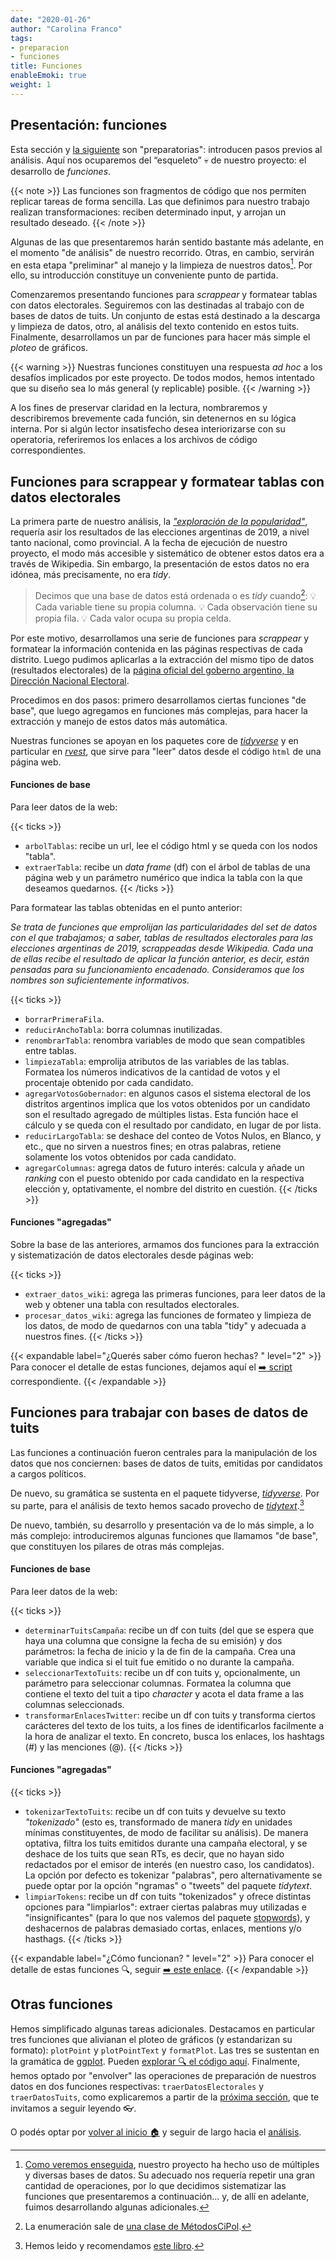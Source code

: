 ```yaml
---
date: "2020-01-26"
author: "Carolina Franco"
tags:
- preparacion
- funciones
title: Funciones
enableEmoki: true
weight: 1
---
```


## Presentación: funciones

Esta sección y [la siguiente](../preparacion_datos/) son "preparatorias": introducen pasos previos al análisis. 
Aquí nos ocuparemos del “esqueleto” :skull: de nuestro proyecto: el desarrollo de _funciones_.

{{< note >}}
Las funciones son fragmentos de código que nos permiten replicar tareas de forma sencilla. Las que definimos para nuestro trabajo realizan transformaciones: reciben determinado input, y arrojan un resultado deseado.
{{< /note >}}

Algunas de las que presentaremos harán sentido bastante más adelante, en el momento "de análisis" de nuestro recorrido. 
Otras, en cambio, servirán en esta etapa "preliminar" al manejo y la limpieza de nuestros datos[^1]. 
Por ello, su introducción constituye un conveniente punto de partida. 

Comenzaremos presentando funciones para _scrappear_ y formatear tablas con datos electorales. Seguiremos con las destinadas al trabajo con de bases de datos de tuits. Un conjunto de estas está destinado a la descarga y limpieza de datos, otro, al análisis del texto contenido en estos tuits. Finalmente, desarrollamos un par de funciones para hacer más simple el _ploteo_ de gráficos. 

{{< warning >}}
Nuestras funciones constituyen una respuesta _ad hoc_ a los desafíos implicados por este proyecto. De todos modos, hemos intentado que su diseño sea lo más general (y replicable) posible. 
{{< /warning >}}

A los fines de preservar claridad en la lectura, nombraremos y describiremos brevemente cada función, sin detenernos en su lógica interna. Por si algún lector insatisfecho desea interiorizarse con su operatoria, referiremos los enlaces a los archivos de código correspondientes.

## Funciones para scrappear y formatear tablas con datos electorales

La primera parte de nuestro análisis, la _["exploración de la popularidad"](../explorando_popularidad/)_, requería asir los resultados de las elecciones argentinas de 2019, a nivel tanto nacional, como provincial. A la fecha de ejecución de nuestro proyecto, el modo más accesible y sistemático de obtener estos datos era a través de Wikipedia. Sin embargo, la presentación de estos datos no era idónea, más precisamente, no era _tidy_.

>Decimos que una base de datos está ordenada o es _tidy_ cuando[^2]:
:bulb: Cada variable tiene su propia columna.
:bulb: Cada observación tiene su propia fila.
:bulb: Cada valor ocupa su propia celda.

Por este motivo, desarrollamos una serie de funciones para _scrappear_ y formatear la información contenida en las páginas respectivas de cada distrito. Luego pudimos aplicarlas a la extracción del mismo tipo de datos (resultados electorales) de la [página oficial del goberno argentino, la  Dirección Nacional Electoral](https://www.argentina.gob.ar/interior/dine/resultados-y-estadisticas/elecciones-2019).

Procedimos en dos pasos: primero desarrollamos ciertas funciones "de base", que luego agregamos en funciones más complejas, para hacer la extracción y manejo de estos datos más automática.

Nuestras funciones se apoyan en los paquetes core de  _[tidyverse](https://www.tidyverse.org/)_ y en particular en _[rvest](https://rvest.tidyverse.org/)_, que sirve para "leer" datos desde el código `html` de una página web. 

#### Funciones de base

Para leer datos de la web:

{{< ticks >}}
* `arbolTablas`: recibe un url, lee el código html y se queda con los nodos "tabla".
* `extraerTabla`: recibe un _data frame_ (df) con el árbol de tablas de una página web y un parámetro numérico que indica la tabla con la que deseamos quedarnos.
{{< /ticks >}}

Para formatear las tablas obtenidas en el punto anterior:

_Se trata de funciones que emprolijan las particularidades del set de datos con el que trabajamos; a saber, tablas de resultados electorales para las elecciones argentinas de 2019, scrappeadas desde Wikipedia. Cada una de ellas recibe el resultado de aplicar la función anterior, es decir, están pensadas para su funcionamiento encadenado. Consideramos que los nombres son suficientemente informativos._

{{< ticks >}}
* `borrarPrimeraFila`.
* `reducirAnchoTabla`: borra columnas inutilizadas.
* `renombrarTabla`: renombra variables de modo que sean compatibles entre tablas.
* `limpiezaTabla`: emprolija atributos de las variables de las tablas. Formatea los números indicativos de la cantidad de votos y el procentaje obtenido por cada candidato.
* `agregarVotosGobernador`: en algunos casos el sistema electoral de los distritos argentinos implica que los votos obtenidos por un candidato son el resultado agregado de múltiples listas. Esta función hace el cálculo y se queda con el resultado por candidato, en lugar de por lista.
* `reducirLargoTabla`: se deshace del conteo de Votos Nulos, en Blanco, y etc., que no sirven a nuestros fines; en otras palabras, retiene solamente los votos obtenidos por cada candidato.
* `agregarColumnas`: agrega datos de futuro interés: calcula y añade un _ranking_ con el puesto obtenido por cada candidato en la respectiva elección y, optativamente, el nombre del distrito en cuestión.
{{< /ticks >}}

#### Funciones "agregadas"

Sobre la base de las anteriores, armamos dos funciones para la extracción y sistematización de datos electorales desde páginas web:

{{< ticks >}}
* `extraer_datos_wiki`: agrega las primeras funciones, para leer datos de la web y obtener una tabla con resultados electorales. 
* `procesar_datos_wiki`: agrega las funciones de formateo y limpieza de los datos, de modo de quedarnos con una tabla "tidy" y adecuada a nuestros fines.
{{< /ticks >}}

{{< expandable label="¿Querés saber cómo fueron hechas? "  level="2"  >}}
Para conocer el detalle de estas funciones, dejamos aquí el [:arrow_right: script](https://github.com/CVFH/Tuits_arg_2019/blob/master/Modules/tablasElectorales.R) correspondiente.
{{< /expandable >}}

## Funciones para trabajar con bases de datos de tuits

Las funciones a continuación fueron centrales para la manipulación de los datos que nos conciernen: bases de datos de tuits, emitidas por candidatos a cargos políticos.

De nuevo, su gramática se sustenta en el paquete tidyverse, _[tidyverse](https://www.tidyverse.org/)_. Por su parte, para el análisis de texto hemos sacado provecho de _[tidytext](https://www.tidyverse.org/)_.[^3]

De nuevo, también, su desarrollo y presentación va de lo más simple, a lo más complejo: introduciremos algunas funciones que llamamos "de base", que constituyen los pilares de otras más complejas.

#### Funciones de base

Para leer datos de la web:

{{< ticks >}}
* `determinarTuitsCampaña`: recibe un df con tuits (del que se espera que haya una columna que consigne la fecha de su emisión) y dos parámetros: la fecha de inicio y la de fin de la campaña. Crea una variable que indica si el tuit fue emitido o no durante la campaña.
* `seleccionarTextoTuits`: recibe un df con tuits y, opcionalmente, un parámetro para seleccionar columnas. Formatea la columna que contiene el texto del tuit a tipo _character_ y acota el data frame a las columnas seleccionads.
* `transformarEnlacesTwitter`: recibe un df con tuits y transforma ciertos carácteres del texto de los tuits, a los fines de identificarlos facilmente a la hora de analizar el texto. En concreto, busca los enlaces, los hashtags (#) y las menciones (@).
{{< /ticks >}}

#### Funciones "agregadas"

{{< ticks >}}
* `tokenizarTextoTuits`: recibe un df con tuits y devuelve su texto _"tokenizado"_ (esto es, transformado de manera _tidy_ en unidades mínimas constituyentes, de modo de facilitar su análisis). De manera optativa, filtra los tuits emitidos durante una campaña electoral, y se deshace de los tuits que sean RTs, es decir, que no hayan sido redactados por el emisor de interés (en nuestro caso, los candidatos). La opción por defecto es tokenizar "palabras", pero alternativamente se puede optar por la opción "ngramas" o "tweets" del paquete _tidytext_.
* `limpiarTokens`: recibe un df con tuits "tokenizados" y ofrece distintas opciones para "limpiarlos": extraer ciertas palabras muy utilizadas e "insignificantes" (para lo que nos valemos del paquete [stopwords](https://www.rdocumentation.org/packages/stopwords)), y deshacernos de palabras demasiado cortas, enlaces, mentions y/o hasthags.
{{< /ticks >}}

{{< expandable label="¿Cómo funcionan? "  level="2"  >}}
Para conocer el detalle de estas funciones :mag:, seguir [:arrow_right: este enlace](https://github.com/CVFH/Tuits_arg_2019/blob/master/Modules/tuitsCandidatos.R).
{{< /expandable >}}


## Otras funciones

Hemos simplificado algunas tareas adicionales. Destacamos en particular tres funciones que alivianan el ploteo de gráficos (y estandarizan su formato): `plotPoint` y `plotPointText` y `formatPlot`. 
Las tres se sustentan en la gramática de [ggplot](https://ggplot2.tidyverse.org/). Pueden [explorar :mag: el código aquí](https://github.com/CVFH/Tuits_arg_2019/blob/master/Modules/funcionesGraficos.R).
Finalmente, hemos optado por "envolver" las operaciones de preparación de nuestros datos en dos funciones respectivas: `traerDatosElectorales` y `traerDatosTuits`, como explicaremos a partir de la [próxima sección](../preparacion_datos/), que te invitamos a seguir leyendo :eyeglasses:.

O podés optar por [volver al inicio :house:](/) y seguir de largo hacia el [análisis](../tags/análisis/).

[^1]: [Como veremos enseguida](../preparacion_datos/), nuestro proyecto ha hecho uso de múltiples y diversas bases de datos. Su adecuado nos requería repetir una gran cantidad de operaciones, por lo que decidimos sistematizar las funciones que presentaremos a continuación... y, de allí en adelante, fuimos desarrollando algunas adicionales. 
[^2]: La enumeración sale de [una clase de MétodosCiPol](https://tuqmano.github.io/MetodosCiPol/Clase03/Clase3.html#26).
[^3]: Hemos leido y recomendamos [este libro](https://www.tidytextmining.com/).